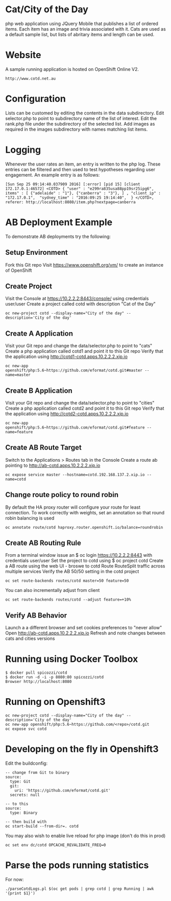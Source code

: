 
# Cat/City of the Day

php web application using JQuery Mobile that publishes a list of ordered items. 
Each item has an image and trivia associated with it.
Cats are used as a default sample list, but lists of abritary items and length can be used.

# Website

A sample running application is hosted on OpenShift Online V2.

    http://www.cotd.net.au

# Configuration

Lists can be customed by editing the contents in the data subdirectory.
Edit selector.php to point to subdirectory name of the list of interest.
Edit the rank.php file under the subdirectory of the selected list.
Add images as required in the images subdirectory with names matching list items.

# Logging

Whenever the user rates an item, an entry is written to the php log.
These entries can be filtered and then used to test hypotheses regarding user engagement.
An example entry is as follows:

    [Sun Sep 25 09:14:40.037909 2016] [:error] [pid 15] [client 172.17.0.1:46572] <COTD> { "user" : "e299ra835usa88pp19sr25ipg6", items" : [ {"adelaide" : "1"}, {"canberra" : "3"}, ] , "client_ip" : "172.17.0.1",  "sydney_time" : "2016:09:25 19:14:40",  } </COTD>, referer: http://localhost:8080/item.php?nextpage=canberra

# AB Deployment Example

To demonstrate AB deployments try the following:

## Setup Environment
Fork this Git repo
Visit https://www.openshift.org/vm/ to create an instance of OpenShift 

## Create Project
Visit the Console at https://10.2.2.2:8443/console/ using credentials user/user
Create a project called cotd with description "Cat of the Day"

    oc new-project cotd --display-name="City of the day" --description='City of the day'

## Create A Application
Visit your Git repo and change the data/selector.php to point to "cats"
Create a php application called cotd1 and point it to this Git repo
Verify that the application using http://cotd1-cotd.apps.10.2.2.2.xip.io

    oc new-app openshift/php:5.6~https://github.com/eformat/cotd.git#master --name=master

## Create B Application
Visit your Git repo and change the data/selector.php to point to "cities"
Create a php application called cotd2 and point it to this Git repo
Verify that the application using http://cotd2-cotd.apps.10.2.2.2.xip.io

    oc new-app openshift/php:5.6~https://github.com/eformat/cotd.git#feature --name=feature

## Create AB Route Target
Switch to the Applications > Routes tab in the Console
Create a route ab pointing to http://ab-cotd.apps.10.2.2.2.xip.io

    oc expose service master --hostname=cotd.192.168.137.2.xip.io --name=cotd

## Change route policy to round robin
By default the HA proxy router will configure your route for least connection.
To work correctly with weights, set an annotation so that round robin balancing is used

    oc annotate route/cotd haproxy.router.openshift.io/balance=roundrobin

## Create AB Routing Rule
From a terminal window issue an $ oc login https://10.2.2.2:8443 with credentials user/user 
Set the project to cotd using $ oc project cotd
Create a AB route using the web UI - broswe to cotd Route
RouteSplit traffic across multiple services
Verify the AB 50/50 setting in the cotd project

    oc set route-backends routes/cotd master=50 feature=50

You can also incrementally adjust from client

    oc set route-backends routes/cotd --adjust feature=+10%

## Verify AB Behavior
Launch a a different browser and set cookies preferences to "never allow"
Open http://ab-cotd.apps.10.2.2.2.xip.io 
Refresh and note changes between cats and cities versions

# Running using Docker Toolbox

    $ docker pull spicozzi/cotd
    $ docker run -d -i -p 8080:80 spicozzi/cotd
    Browser http://localhost:8080

# Running on Openshift3

    oc new-project cotd --display-name="City of the day" --description='City of the day'
    oc new-app openshift/php:5.6~https://github.com/<repo>/cotd.git
    oc expose svc cotd

# Developing on the fly in Openshift3

Edit the buildconfig:

    -- change from Git to binary
    source:
      type: Git
      git:
        uri: 'https://github.com/eformat/cotd.git'
      secrets: null

    -- to this
    source:
      type: Binary

    -- then build with
    oc start-build --from-dir=. cotd

You may also wish to enable live reload for php image (don't do this in prod)

    oc set env dc/cotd OPCACHE_REVALIDATE_FREQ=0

# Parse the pods running statistics

For now:

    ./parseCotdLogs.pl $(oc get pods | grep cotd | grep Running | awk '{print $1}')

